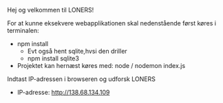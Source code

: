 Hej og velkommen til LONERS!

For at kunne eksekvere webapplikationen skal nedenstående først køres i terminalen:
- npm install
    - Evt også hent sqlite,hvsi den driller
    - npm install sqlite3
- Projektet kan hernæst køres med: node / nodemon index.js

Indtast IP-adressen i browseren og udforsk LONERS
- IP-adresse: http://138.68.134.109
